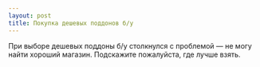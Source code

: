 ```yaml
---
layout: post 
title: Покупка дешевых поддонов б/у  
--- 
```

При выборе дешевых поддоны б/у  столкнулся с проблемой — не могу найти хороший магазин. Подскажите пожалуйста, где лучше взять.
